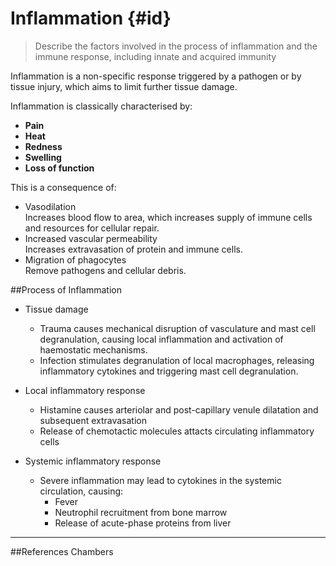 # Inflammation {#id}

> Describe the factors involved in the process of inflammation and the immune 
response, including innate and acquired immunity

Inflammation is a non-specific response triggered by a pathogen or by tissue injury, which aims to limit further tissue damage.

Inflammation is classically characterised by:
* **Pain**
* **Heat**
* **Redness**
* **Swelling**
* **Loss of function**

This is a consequence of:
* Vasodilation  
Increases blood flow to area, which increases supply of immune cells and resources for cellular repair.
* Increased vascular permeability  
Increases extravasation of protein and immune cells.
* Migration of phagocytes  
Remove pathogens and cellular debris.

##Process of Inflammation
* Tissue damage  
    * Trauma causes mechanical disruption of vasculature and mast cell degranulation, causing local inflammation and activation of haemostatic mechanisms.
    * Infection stimulates degranulation of local macrophages, releasing inflammatory cytokines and triggering mast cell degranulation.


* Local inflammatory response  
    * Histamine causes arteriolar and post-capillary venule dilatation and subsequent extravasation
    * Release of chemotactic molecules attacts circulating inflammatory cells


* Systemic inflammatory response
    * Severe inflammation may lead to cytokines in the systemic circulation, causing:
        * Fever
        * Neutrophil recruitment from bone marrow
        * Release of acute-phase proteins from liver



---
##References
Chambers